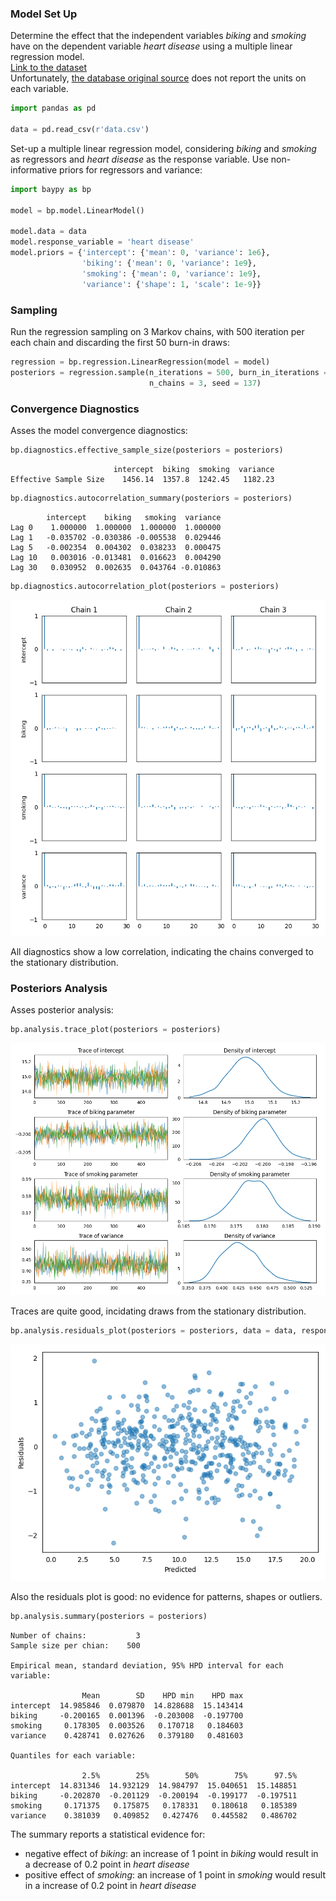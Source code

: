 ### Model Set Up

Determine the effect that the independent variables *biking* and 
*smoking* have on the dependent variable *heart disease* using a 
multiple linear regression model.  
[Link to the dataset](https://github.com/AndreaBlengino/GibbsSampler/blob/master/examples/heart/data.csv)  
Unfortunately, [the database original source](https://www.scribbr.com/statistics/multiple-linear-regression/)
does not report the units on each variable.

```python
import pandas as pd

data = pd.read_csv(r'data.csv')
```

Set-up a multiple linear regression model, considering *biking* and
*smoking* as regressors and *heart disease* as the response variable. 
Use non-informative priors for regressors and variance:

```python
import baypy as bp

model = bp.model.LinearModel()

model.data = data
model.response_variable = 'heart disease'
model.priors = {'intercept': {'mean': 0, 'variance': 1e6},
                'biking': {'mean': 0, 'variance': 1e9},
                'smoking': {'mean': 0, 'variance': 1e9},
                'variance': {'shape': 1, 'scale': 1e-9}}
```

### Sampling

Run the regression sampling on 3 Markov chains, with 500 iteration per 
each chain and discarding the first 50 burn-in draws:

```python
regression = bp.regression.LinearRegression(model = model)
posteriors = regression.sample(n_iterations = 500, burn_in_iterations = 50, 
                               n_chains = 3, seed = 137)
```

### Convergence Diagnostics

Asses the model convergence diagnostics:

```python
bp.diagnostics.effective_sample_size(posteriors = posteriors)
```
```
                       intercept  biking  smoking  variance
Effective Sample Size    1456.14  1357.8  1242.45   1182.23
```
```python
bp.diagnostics.autocorrelation_summary(posteriors = posteriors)
```
```
        intercept    biking   smoking  variance
Lag 0    1.000000  1.000000  1.000000  1.000000
Lag 1   -0.035702 -0.030386 -0.005538  0.029446
Lag 5   -0.002354  0.004302  0.038233  0.000475
Lag 10   0.003016 -0.013481  0.016623  0.004290
Lag 30   0.030952  0.002635  0.043764 -0.010863
```

```python
bp.diagnostics.autocorrelation_plot(posteriors = posteriors)
```

<p align="center">
    <img src="images/autocorrelation_plot.png">
</p>

All diagnostics show a low correlation, indicating the chains 
converged to the stationary distribution.

### Posteriors Analysis

Asses posterior analysis:

```python
bp.analysis.trace_plot(posteriors = posteriors)
```

<p align="center">
    <img src="images/trace_plot.png">
</p>

Traces are quite good, incidating draws from the stationary 
distribution.

```python
bp.analysis.residuals_plot(posteriors = posteriors, data = data, response_variable = 'y')
```

<p align="center">
    <img src="images/residuals_plot.png">
</p>

Also the residuals plot is good: no evidence for patterns, shapes or 
outliers.

```python
bp.analysis.summary(posteriors = posteriors)
```
```
Number of chains:           3
Sample size per chian:    500

Empirical mean, standard deviation, 95% HPD interval for each variable:

                Mean        SD    HPD min    HPD max
intercept  14.985846  0.079870  14.828688  15.143414
biking     -0.200165  0.001396  -0.203008  -0.197700
smoking     0.178305  0.003526   0.170718   0.184603
variance    0.428741  0.027626   0.379180   0.481603

Quantiles for each variable:

                2.5%        25%        50%        75%      97.5%
intercept  14.831346  14.932129  14.984797  15.040651  15.148851
biking     -0.202870  -0.201129  -0.200194  -0.199177  -0.197511
smoking     0.171375   0.175875   0.178331   0.180618   0.185389
variance    0.381039   0.409852   0.427476   0.445582   0.486702
```

The summary reports a statistical evidence for:

- negative effect of *biking*: an increase of 1 point in *biking* would 
result in a decrease of 0.2 point in *heart disease*
- positive effect of *smoking*: an increase of 1 point in *smoking* 
would result in a increase of 0.2 point in *heart disease*
